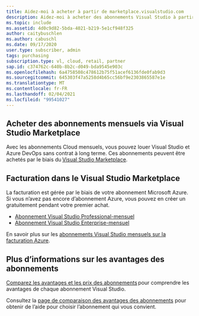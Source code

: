```yaml
---
title: Aidez-moi à acheter à partir de marketplace.visualstudio.com
description: Aidez-moi à acheter des abonnements Visual Studio à partir de marketplace.visualstudio.com
ms.topic: include
ms.assetid: 4d0c9d82-5bda-4021-b219-5e1cf948f325
author: caitybuschlen
ms.author: cabuschl
ms.date: 09/17/2020
user.type: subscriber, admin
tags: purchasing
subscription.type: vl, cloud, retail, partner
sap.id: c374762c-640b-8b2c-d049-bda9545e903c
ms.openlocfilehash: 6a4758508c478612b75f51acef6136fde0fab9d3
ms.sourcegitcommit: 645303f47a5258d4b65cc56bf9e2303865587e1e
ms.translationtype: MT
ms.contentlocale: fr-FR
ms.lasthandoff: 02/04/2021
ms.locfileid: "99541027"
---
```

## <a name="purchase-monthly-subscriptions-through-visual-studio-marketplace"></a>Acheter des abonnements mensuels via Visual Studio Marketplace 

Avec les abonnements Cloud mensuels, vous pouvez louer Visual Studio et Azure DevOps sans contrat à long terme. Ces abonnements peuvent être achetés par le biais du [Visual Studio Marketplace](https://marketplace.visualstudio.com/subscriptions).  

## <a name="billing-in-the-visual-studio-marketplace"></a>Facturation dans le Visual Studio Marketplace 

La facturation est gérée par le biais de votre abonnement Microsoft Azure. Si vous n’avez pas encore d’abonnement Azure, vous pouvez en créer un gratuitement pendant votre premier achat.  

* [Abonnement Visual Studio Professional-mensuel](https://marketplace.visualstudio.com/items?itemName=ms.vs-professional-monthly) 
* [Abonnement Visual Studio Enterprise-mensuel](https://marketplace.visualstudio.com/items?itemName=ms.vs-enterprise-monthly) 

En savoir plus sur les [abonnements Visual Studio mensuels sur la facturation Azure](https://docs.microsoft.com/visualstudio/subscriptions/vscloud-billing-faq). 

## <a name="more-information-about-subscription-benefits"></a>Plus d’informations sur les avantages des abonnements

[Comparez les avantages et les prix des abonnements](https://visualstudio.microsoft.com/vs/pricing/) pour comprendre les avantages de chaque abonnement Visual Studio. 

Consultez la [page de comparaison des avantages des abonnements](https://visualstudio.microsoft.com/vs/benefits/) pour obtenir de l’aide pour choisir l’abonnement qui vous convient.